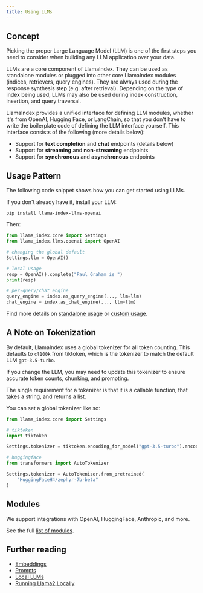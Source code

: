 ```yaml
---
title: Using LLMs
---
```


## Concept

Picking the proper Large Language Model (LLM) is one of the first steps you need to consider when building any LLM application over your data.

LLMs are a core component of LlamaIndex. They can be used as standalone modules or plugged into other core LlamaIndex modules (indices, retrievers, query engines). They are always used during the response synthesis step (e.g. after retrieval). Depending on the type of index being used, LLMs may also be used during index construction, insertion, and query traversal.

LlamaIndex provides a unified interface for defining LLM modules, whether it's from OpenAI, Hugging Face, or LangChain, so that you
don't have to write the boilerplate code of defining the LLM interface yourself. This interface consists of the following (more details below):

- Support for **text completion** and **chat** endpoints (details below)
- Support for **streaming** and **non-streaming** endpoints
- Support for **synchronous** and **asynchronous** endpoints

## Usage Pattern

The following code snippet shows how you can get started using LLMs.

If you don't already have it, install your LLM:

```
pip install llama-index-llms-openai
```

Then:

```python
from llama_index.core import Settings
from llama_index.llms.openai import OpenAI

# changing the global default
Settings.llm = OpenAI()

# local usage
resp = OpenAI().complete("Paul Graham is ")
print(resp)

# per-query/chat engine
query_engine = index.as_query_engine(..., llm=llm)
chat_engine = index.as_chat_engine(..., llm=llm)
```

Find more details on [standalone usage](/python/framework/module_guides/models/llms/usage_standalone) or [custom usage](/python/framework/module_guides/models/llms/usage_custom).

## A Note on Tokenization

By default, LlamaIndex uses a global tokenizer for all token counting. This defaults to `cl100k` from tiktoken, which is the tokenizer to match the default LLM `gpt-3.5-turbo`.

If you change the LLM, you may need to update this tokenizer to ensure accurate token counts, chunking, and prompting.

The single requirement for a tokenizer is that it is a callable function, that takes a string, and returns a list.

You can set a global tokenizer like so:

```python
from llama_index.core import Settings

# tiktoken
import tiktoken

Settings.tokenizer = tiktoken.encoding_for_model("gpt-3.5-turbo").encode

# huggingface
from transformers import AutoTokenizer

Settings.tokenizer = AutoTokenizer.from_pretrained(
    "HuggingFaceH4/zephyr-7b-beta"
)
```

## Modules

We support integrations with OpenAI, HuggingFace, Anthropic, and more.

See the full [list of modules](/python/framework/module_guides/models/llms/modules).

## Further reading

- [Embeddings](/python/framework/module_guides/models/embeddings)
- [Prompts](/python/framework/module_guides/models/prompts)
- [Local LLMs](/python/framework/module_guides/models/llms/local)
- [Running Llama2 Locally](https://replicate.com/blog/run-llama-locally)
